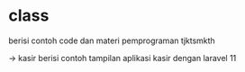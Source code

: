 # class

berisi contoh code dan materi pemprograman tjktsmkth


-> kasir berisi contoh tampilan aplikasi kasir dengan laravel 11
